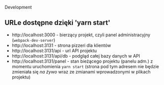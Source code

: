 Development

## URLe dostępne dzięki 'yarn start'

- http://localhost:3000 - bierzący projekt, czyli panel administracyjny (`webpack-dev-server`)
- http://localhost:3131 - strona pizzeri dla klientów
- http://localhost:3131/api - url API projektu
- http://localhost:3131/api/db - podgląd całej bazy danych w API
- http://localhost:3131/panel - stan bieżącego projektu (panelu adm.) z momentu uruchomienia `yarn start`
  (strona pod tym adresem nie będzie zmieniała się *na żywo* wraz ze zmianami wprowadzonymi w plikach projektu)
